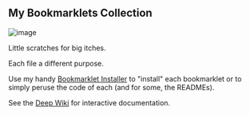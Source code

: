 ## My Bookmarklets Collection

![image](https://github.com/user-attachments/assets/ea7b1d40-feaf-4ff1-9e64-26dc8574fe3d)

Little scratches for big itches. 

Each file a different purpose.

Use my handy [Bookmarklet Installer](https://austegard.com/bookmarklet-installer.html) to "install" each bookmarklet or to simply peruse the code of each (and for some, the READMEs).

See the [Deep Wiki](https://deepwiki.com/oaustegard/bookmarklets/) for interactive documentation. 